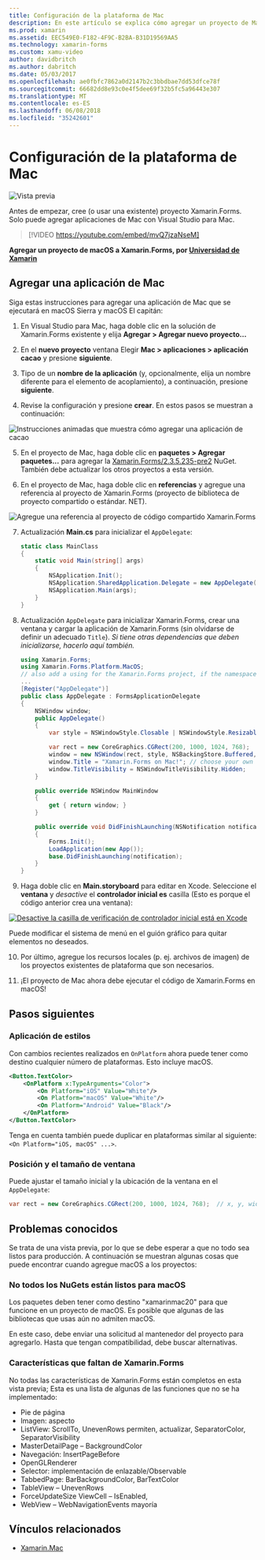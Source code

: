 ```yaml
---
title: Configuración de la plataforma de Mac
description: En este artículo se explica cómo agregar un proyecto de Mac a un proyecto de Xamarin.Forms, que generará una aplicación que se pueden ejecutar en macOS Sierra y macOS El capitán.
ms.prod: xamarin
ms.assetid: EEC549E0-F182-4F9C-B2BA-B31D19569AA5
ms.technology: xamarin-forms
ms.custom: xamu-video
author: davidbritch
ms.author: dabritch
ms.date: 05/03/2017
ms.openlocfilehash: ae0fbfc7862a0d2147b2c3bbdbae7dd53dfce78f
ms.sourcegitcommit: 66682dd8e93c0e4f5dee69f32b5fc5a96443e307
ms.translationtype: MT
ms.contentlocale: es-ES
ms.lasthandoff: 06/08/2018
ms.locfileid: "35242601"
---
```

# <a name="mac-platform-setup"></a>Configuración de la plataforma de Mac

![Vista previa](~/media/shared/preview.png)

Antes de empezar, cree (o usar una existente) proyecto Xamarin.Forms.
Solo puede agregar aplicaciones de Mac con Visual Studio para Mac.

> [!VIDEO https://youtube.com/embed/mvQ7jzaNseM]

**Agregar un proyecto de macOS a Xamarin.Forms, por [Universidad de Xamarin](https://university.xamarin.com/)**

## <a name="adding-a-mac-app"></a>Agregar una aplicación de Mac

Siga estas instrucciones para agregar una aplicación de Mac que se ejecutará en macOS Sierra y macOS El capitán:

1. En Visual Studio para Mac, haga doble clic en la solución de Xamarin.Forms existente y elija **Agregar > Agregar nuevo proyecto...**

2. En el **nuevo proyecto** ventana Elegir **Mac > aplicaciones > aplicación cacao** y presione **siguiente**.

3. Tipo de un **nombre de la aplicación** (y, opcionalmente, elija un nombre diferente para el elemento de acoplamiento), a continuación, presione **siguiente**.

4. Revise la configuración y presione **crear**. En estos pasos se muestran a continuación:

  ![Instrucciones animadas que muestra cómo agregar una aplicación de cacao](mac-images/add-macos-proj.gif)

5. En el proyecto de Mac, haga doble clic en **paquetes > Agregar paquetes...**  para agregar la [Xamarin.Forms/2.3.5.235-pre2](https://www.nuget.org/packages/Xamarin.Forms/2.3.5.235-pre2) NuGet. También debe actualizar los otros proyectos a esta versión.

6. En el proyecto de Mac, haga doble clic en **referencias** y agregue una referencia al proyecto de Xamarin.Forms (proyecto de biblioteca de proyecto compartido o estándar. NET).

  ![Agregue una referencia al proyecto de código compartido Xamarin.Forms](mac-images/references-sml.png)

7. Actualización **Main.cs** para inicializar el `AppDelegate`:

    ```csharp
    static class MainClass
    {
        static void Main(string[] args)
        {
            NSApplication.Init();
            NSApplication.SharedApplication.Delegate = new AppDelegate(); // add this line
            NSApplication.Main(args);
        }
    }
    ```

8. Actualización `AppDelegate` para inicializar Xamarin.Forms, crear una ventana y cargar la aplicación de Xamarin.Forms (sin olvidarse de definir un adecuado `Title`). _Si tiene otras dependencias que deben inicializarse, hacerlo aquí también._

    ```csharp
    using Xamarin.Forms;
    using Xamarin.Forms.Platform.MacOS;
    // also add a using for the Xamarin.Forms project, if the namespace is different to this file
    ...
    [Register("AppDelegate")]
    public class AppDelegate : FormsApplicationDelegate
    {
        NSWindow window;
        public AppDelegate()
        {
            var style = NSWindowStyle.Closable | NSWindowStyle.Resizable | NSWindowStyle.Titled;

            var rect = new CoreGraphics.CGRect(200, 1000, 1024, 768);
            window = new NSWindow(rect, style, NSBackingStore.Buffered, false);
            window.Title = "Xamarin.Forms on Mac!"; // choose your own Title here
            window.TitleVisibility = NSWindowTitleVisibility.Hidden;
        }

        public override NSWindow MainWindow
        {
            get { return window; }
        }

        public override void DidFinishLaunching(NSNotification notification)
        {
            Forms.Init();
            LoadApplication(new App());
            base.DidFinishLaunching(notification);
        }
    }
    ```

9. Haga doble clic en **Main.storyboard** para editar en Xcode. Seleccione el **ventana** y _desactive_ el **controlador inicial es** casilla (Esto es porque el código anterior crea una ventana):

  [![Desactive la casilla de verificación de controlador inicial está en Xcode](mac-images/xcode-init-controller-sml.png)](mac-images/xcode-init-controller.png#lightbox)

  Puede modificar el sistema de menú en el guión gráfico para quitar elementos no deseados.

10. Por último, agregue los recursos locales (p. ej. archivos de imagen) de los proyectos existentes de plataforma que son necesarios.

11. ¡El proyecto de Mac ahora debe ejecutar el código de Xamarin.Forms en macOS!

## <a name="next-steps"></a>Pasos siguientes

### <a name="styling"></a>Aplicación de estilos

Con cambios recientes realizados en `OnPlatform` ahora puede tener como destino cualquier número de plataformas. Esto incluye macOS.

```xml
<Button.TextColor>
    <OnPlatform x:TypeArguments="Color">
        <On Platform="iOS" Value="White"/>
        <On Platform="macOS" Value="White"/>
        <On Platform="Android" Value="Black"/>
    </OnPlatform>
</Button.TextColor>
```

Tenga en cuenta también puede duplicar en plataformas similar al siguiente: `<On Platform="iOS, macOS" ...>`.

### <a name="window-size-and-position"></a>Posición y el tamaño de ventana

Puede ajustar el tamaño inicial y la ubicación de la ventana en el `AppDelegate`:

```csharp
var rect = new CoreGraphics.CGRect(200, 1000, 1024, 768);  // x, y, width, height
```

## <a name="known-issues"></a>Problemas conocidos

Se trata de una vista previa, por lo que se debe esperar a que no todo sea listos para producción. A continuación se muestran algunas cosas que puede encontrar cuando agregue macOS a los proyectos:

### <a name="not-all-nugets-are-ready-for-macos"></a>No todos los NuGets están listos para macOS

Los paquetes deben tener como destino "xamarinmac20" para que funcione en un proyecto de macOS. Es posible que algunas de las bibliotecas que usas aún no admiten macOS.

En este caso, debe enviar una solicitud al mantenedor del proyecto para agregarlo. Hasta que tengan compatibilidad, debe buscar alternativas.

### <a name="missing-xamarinforms-features"></a>Características que faltan de Xamarin.Forms

No todas las características de Xamarin.Forms están completos en esta vista previa; Esta es una lista de algunas de las funciones que no se ha implementado:

* Pie de página
* Imagen: aspecto
* ListView: ScrollTo, UnevenRows permiten, actualizar, SeparatorColor, SeparatorVisibility
* MasterDetailPage – BackgroundColor
* Navegación: InsertPageBefore
* OpenGLRenderer
* Selector: implementación de enlazable/Observable
* TabbedPage: BarBackgroundColor, BarTextColor
* TableView – UnevenRows
* ForceUpdateSize ViewCell – IsEnabled,
* WebView – WebNavigationEvents mayoría


## <a name="related-links"></a>Vínculos relacionados

- [Xamarin.Mac](~/mac/index.yml)
